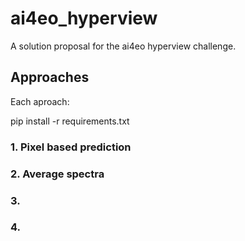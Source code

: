 # ai4eo_hyperview
A solution proposal for the ai4eo hyperview challenge.

## Approaches

Each aproach:

pip install -r requirements.txt

### 1. Pixel based prediction

### 2. Average spectra

### 3. 

### 4. 
